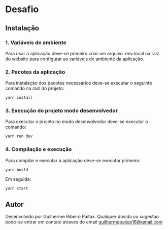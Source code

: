 # Desafio

## Instalação

### 1. Variáveis de ambiente

Para usar a aplicação deve-se primeiro criar um arquivo .env.local na raiz do website para configurar as variáveis de ambiente da aplicação.

### 2. Pacotes da aplicação

Para instalação dos pacotes necessários deve-se executar o seguinte comando na raiz do projeto:
```bash
yarn install
```

### 3. Execução do projeto modo desenvolvedor

Para executar o projeto no modo desenvolvedor deve-se executar o comando:
```bash
yarn run dev
```

### 4. Compilação e execução
Para compilar e executar a aplicação deve-se executar primeiro:
```bash
yarn build
```
Em seguida:

```bash
yarn start
```

## Autor
Desenvolvido por Guilherme Ribeiro Paitax. Qualquer dúvida ou sugestão pode-se entrar em contato através do email guilhermepaitax16@gmail.com

